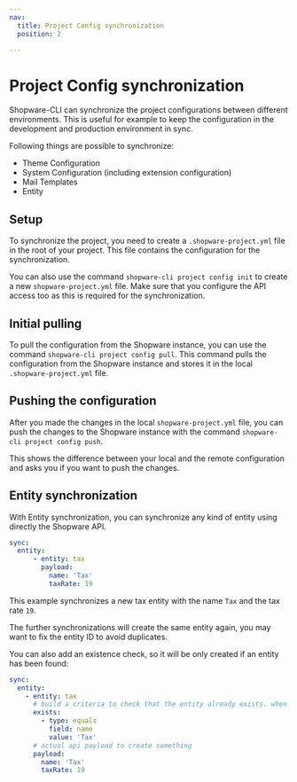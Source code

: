 ```yaml
---
nav:
  title: Project Config synchronization
  position: 2

---
```


# Project Config synchronization

Shopware-CLI can synchronize the project configurations between different environments. This is useful for example to keep the configuration in the development and production environment in sync.

Following things are possible to synchronize:

- Theme Configuration
- System Configuration (including extension configuration)
- Mail Templates
- Entity

## Setup

To synchronize the project, you need to create a `.shopware-project.yml` file in the root of your project. This file contains the configuration for the synchronization.

You can also use the command `shopware-cli project config init` to create a new `shopware-project.yml` file. Make sure that you configure the API access too as this is required for the synchronization.

## Initial pulling

To pull the configuration from the Shopware instance, you can use the command `shopware-cli project config pull`. This command pulls the configuration from the Shopware instance and stores it in the local `.shopware-project.yml` file.

## Pushing the configuration

After you made the changes in the local `shopware-project.yml` file, you can push the changes to the Shopware instance with the command `shopware-cli project config push`.

This shows the difference between your local and the remote configuration and asks you if you want to push the changes.

## Entity synchronization

With Entity synchronization, you can synchronize any kind of entity using directly the Shopware API.

```yaml
sync:
  entity:
      - entity: tax
        payload:
          name: 'Tax'
          taxRate: 19
```

This example synchronizes a new tax entity with the name `Tax` and the tax rate `19`.

The further synchronizations will create the same entity again, you may want to fix the entity ID to avoid duplicates.

You can also add an existence check, so it will be only created if an entity has been found:

```yaml
sync:
  entity:
    - entity: tax
      # build a criteria to check that the entity already exists. when exists this will be skipped
      exists:
        - type: equals
          field: name
          value: 'Tax'
      # actual api payload to create something
      payload:
        name: 'Tax'
        taxRate: 19
```
